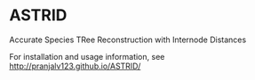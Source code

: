 # ASTRID
Accurate Species TRee Reconstruction with Internode Distances

For installation and usage information, see http://pranjalv123.github.io/ASTRID/